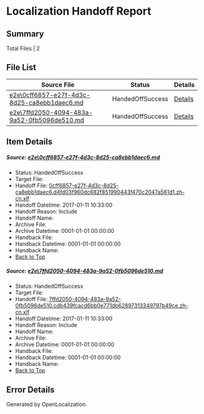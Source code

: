 # <a name='report-top'></a> Localization Handoff Report

## Summary
 Total Files | 2

## File List
 Source File | Status | Details 
 ----------- | ------ | ------- 
 [e2e\0cff6857-e27f-4d3c-8d25-ca8ebb1daec6.md](https://github.com/OpenLocalizationTestOrg/ol-test0/blob/67e4d1d97e4ed9eb0cdc97f9d79b34b9cd919905/e2e/0cff6857-e27f-4d3c-8d25-ca8ebb1daec6.md) | HandedOffSuccess | [Details](#65dbc5b80c2ec84326380ddeb45e692fa8f75c111)
 [e2e\7ffd2050-4094-483a-9a52-0fb5096de510.md](https://github.com/OpenLocalizationTestOrg/ol-test0/blob/67e4d1d97e4ed9eb0cdc97f9d79b34b9cd919905/e2e/7ffd2050-4094-483a-9a52-0fb5096de510.md) | HandedOffSuccess | [Details](#1b6b1e351099dcc314aed05f321cfcff6008aeda6)

## Item Details
##### <a name='65dbc5b80c2ec84326380ddeb45e692fa8f75c111'></a> Source: [e2e\0cff6857-e27f-4d3c-8d25-ca8ebb1daec6.md](https://github.com/OpenLocalizationTestOrg/ol-test0/blob/67e4d1d97e4ed9eb0cdc97f9d79b34b9cd919905/e2e/0cff6857-e27f-4d3c-8d25-ca8ebb1daec6.md)
* Status: HandedOffSuccess
* Target File: 
* Handoff File: [0cff6857-e27f-4d3c-8d25-ca8ebb1daec6.d4fd03f960dc682f851990443f470c2047a561d1.zh-cn.xlf](https://github.com/OpenLocalizationTestOrg/ol-test0-handoff/blob/24a570ae4e4d5bab224540dddcea64021f0d3e7a/ol-handoff/OpenLocalizationTestOrg/ol-test0-zhcn/shujia/ht/0cff6857-e27f-4d3c-8d25-ca8ebb1daec6.d4fd03f960dc682f851990443f470c2047a561d1.zh-cn.xlf)
* Handoff Datetime: 2017-01-11 10:33:00
* Handoff Reason: Include
* Handoff Name: 
* Archive File: 
* Archive Datetime: 0001-01-01 00:00:00
* Handback File: 
* Handback Datetime: 0001-01-01 00:00:00
* Handback Name: 
* [Back to Top](#report-top)

##### <a name='1b6b1e351099dcc314aed05f321cfcff6008aeda6'></a> Source: [e2e\7ffd2050-4094-483a-9a52-0fb5096de510.md](https://github.com/OpenLocalizationTestOrg/ol-test0/blob/67e4d1d97e4ed9eb0cdc97f9d79b34b9cd919905/e2e/7ffd2050-4094-483a-9a52-0fb5096de510.md)
* Status: HandedOffSuccess
* Target File: 
* Handoff File: [7ffd2050-4094-483a-9a52-0fb5096de510.cdb439fcacd6bb0e771db62897313349797b49ce.zh-cn.xlf](https://github.com/OpenLocalizationTestOrg/ol-test0-handoff/blob/24a570ae4e4d5bab224540dddcea64021f0d3e7a/ol-handoff/OpenLocalizationTestOrg/ol-test0-zhcn/shujia/ht/7ffd2050-4094-483a-9a52-0fb5096de510.cdb439fcacd6bb0e771db62897313349797b49ce.zh-cn.xlf)
* Handoff Datetime: 2017-01-11 10:33:00
* Handoff Reason: Include
* Handoff Name: 
* Archive File: 
* Archive Datetime: 0001-01-01 00:00:00
* Handback File: 
* Handback Datetime: 0001-01-01 00:00:00
* Handback Name: 
* [Back to Top](#report-top)


## Error Details

Generated by OpenLocalization.

